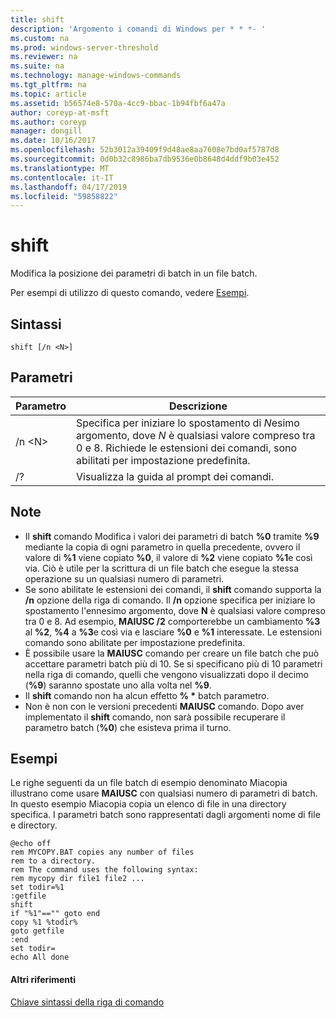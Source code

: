 ```yaml
---
title: shift
description: 'Argomento i comandi di Windows per * * *- '
ms.custom: na
ms.prod: windows-server-threshold
ms.reviewer: na
ms.suite: na
ms.technology: manage-windows-commands
ms.tgt_pltfrm: na
ms.topic: article
ms.assetid: b56574e8-570a-4cc9-bbac-1b94fbf6a47a
author: coreyp-at-msft
ms.author: coreyp
manager: dongill
ms.date: 10/16/2017
ms.openlocfilehash: 52b3012a39409f9d48ae8aa7608e7bd0af5787d8
ms.sourcegitcommit: 0d0b32c8986ba7db9536e0b8648d4ddf9b03e452
ms.translationtype: MT
ms.contentlocale: it-IT
ms.lasthandoff: 04/17/2019
ms.locfileid: "59858822"
---
```

# <a name="shift"></a>shift



Modifica la posizione dei parametri di batch in un file batch.

Per esempi di utilizzo di questo comando, vedere [Esempi](#BKMK_examples).

## <a name="syntax"></a>Sintassi

```
shift [/n <N>]
```

## <a name="parameters"></a>Parametri

|Parametro|Descrizione|
|---------|-----------|
|/n \<N>|Specifica per iniziare lo spostamento di *N*esimo argomento, dove *N* è qualsiasi valore compreso tra 0 e 8. Richiede le estensioni dei comandi, sono abilitati per impostazione predefinita.|
|/?|Visualizza la guida al prompt dei comandi.|

## <a name="remarks"></a>Note

-   Il **shift** comando Modifica i valori dei parametri di batch **%0** tramite **%9** mediante la copia di ogni parametro in quella precedente, ovvero il valore di **%1** viene copiato **%0**, il valore di **%2** viene copiato **%1**e così via. Ciò è utile per la scrittura di un file batch che esegue la stessa operazione su un qualsiasi numero di parametri.
-   Se sono abilitate le estensioni dei comandi, il **shift** comando supporta la **/n** opzione della riga di comando. Il **/n** opzione specifica per iniziare lo spostamento l'ennesimo argomento, dove **N** è qualsiasi valore compreso tra 0 e 8. Ad esempio, **MAIUSC /2** comporterebbe un cambiamento **%3** al **%2**, **%4** a **%3**e così via e lasciare **%0** e **%1** interessate. Le estensioni comando sono abilitate per impostazione predefinita.
-   È possibile usare la **MAIUSC** comando per creare un file batch che può accettare parametri batch più di 10. Se si specificano più di 10 parametri nella riga di comando, quelli che vengono visualizzati dopo il decimo (**%9**) saranno spostate uno alla volta nel **%9**.
-   Il **shift** comando non ha alcun effetto **% \*** batch parametro.
-   Non è non con le versioni precedenti **MAIUSC** comando. Dopo aver implementato il **shift** comando, non sarà possibile recuperare il parametro batch (**%0**) che esisteva prima il turno.

## <a name="BKMK_examples"></a>Esempi

Le righe seguenti da un file batch di esempio denominato Miacopia illustrano come usare **MAIUSC** con qualsiasi numero di parametri di batch. In questo esempio Miacopia copia un elenco di file in una directory specifica. I parametri batch sono rappresentati dagli argomenti nome di file e directory.
```
@echo off 
rem MYCOPY.BAT copies any number of files
rem to a directory.
rem The command uses the following syntax:
rem mycopy dir file1 file2 ... 
set todir=%1
:getfile
shift
if "%1"=="" goto end
copy %1 %todir%
goto getfile
:end
set todir=
echo All done
```

#### <a name="additional-references"></a>Altri riferimenti

[Chiave sintassi della riga di comando](command-line-syntax-key.md)